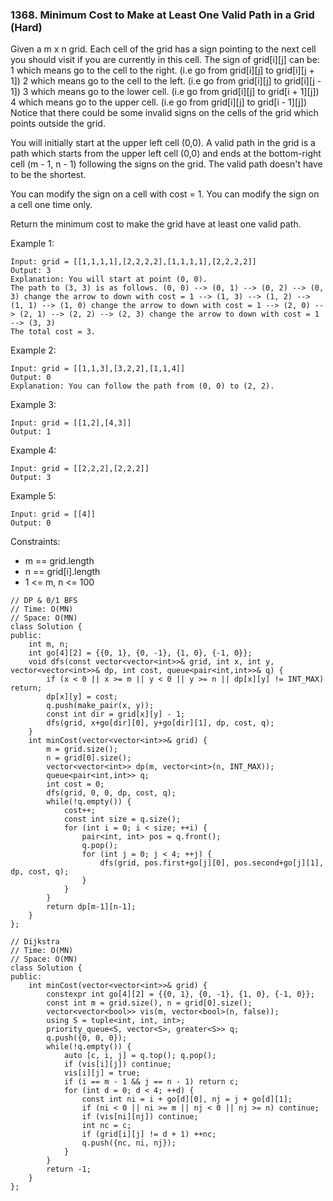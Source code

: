 ### 1368. Minimum Cost to Make at Least One Valid Path in a Grid (Hard)

Given a m x n grid. Each cell of the grid has a sign pointing to the next cell you should visit if you are currently in this cell. The sign of grid[i][j] can be:
1 which means go to the cell to the right. (i.e go from grid[i][j] to grid[i][j + 1])
2 which means go to the cell to the left. (i.e go from grid[i][j] to grid[i][j - 1])
3 which means go to the lower cell. (i.e go from grid[i][j] to grid[i + 1][j])
4 which means go to the upper cell. (i.e go from grid[i][j] to grid[i - 1][j])
Notice that there could be some invalid signs on the cells of the grid which points outside the grid.

You will initially start at the upper left cell (0,0). A valid path in the grid is a path which starts from the upper left cell (0,0) and ends at the bottom-right cell (m - 1, n - 1) following the signs on the grid. The valid path doesn't have to be the shortest.

You can modify the sign on a cell with cost = 1. You can modify the sign on a cell one time only.

Return the minimum cost to make the grid have at least one valid path.

Example 1:

```
Input: grid = [[1,1,1,1],[2,2,2,2],[1,1,1,1],[2,2,2,2]]
Output: 3
Explanation: You will start at point (0, 0).
The path to (3, 3) is as follows. (0, 0) --> (0, 1) --> (0, 2) --> (0, 3) change the arrow to down with cost = 1 --> (1, 3) --> (1, 2) --> (1, 1) --> (1, 0) change the arrow to down with cost = 1 --> (2, 0) --> (2, 1) --> (2, 2) --> (2, 3) change the arrow to down with cost = 1 --> (3, 3)
The total cost = 3.
```
Example 2:

```
Input: grid = [[1,1,3],[3,2,2],[1,1,4]]
Output: 0
Explanation: You can follow the path from (0, 0) to (2, 2).
```
Example 3:

```
Input: grid = [[1,2],[4,3]]
Output: 1
```
Example 4:

```
Input: grid = [[2,2,2],[2,2,2]]
Output: 3
```
Example 5:

```
Input: grid = [[4]]
Output: 0
```

Constraints:

- m == grid.length
- n == grid[i].length
- 1 <= m, n <= 100

```
// DP & 0/1 BFS
// Time: O(MN)
// Space: O(MN)
class Solution {
public:
    int m, n;
    int go[4][2] = {{0, 1}, {0, -1}, {1, 0}, {-1, 0}};
    void dfs(const vector<vector<int>>& grid, int x, int y, vector<vector<int>>& dp, int cost, queue<pair<int,int>>& q) {
        if (x < 0 || x >= m || y < 0 || y >= n || dp[x][y] != INT_MAX) return;
        dp[x][y] = cost;
        q.push(make_pair(x, y));
        const int dir = grid[x][y] - 1;
        dfs(grid, x+go[dir][0], y+go[dir][1], dp, cost, q);
    }
    int minCost(vector<vector<int>>& grid) {
        m = grid.size();
        n = grid[0].size();
        vector<vector<int>> dp(m, vector<int>(n, INT_MAX));
        queue<pair<int,int>> q;
        int cost = 0;
        dfs(grid, 0, 0, dp, cost, q);
        while(!q.empty()) {
            cost++;
            const int size = q.size();
            for (int i = 0; i < size; ++i) {
                pair<int, int> pos = q.front();
                q.pop();
                for (int j = 0; j < 4; ++j) {
                    dfs(grid, pos.first+go[j][0], pos.second+go[j][1], dp, cost, q);
                }
            }
        }
        return dp[m-1][n-1];
    }
};

// Dijkstra
// Time: O(MN)
// Space: O(MN)
class Solution {
public:
    int minCost(vector<vector<int>>& grid) {
        constexpr int go[4][2] = {{0, 1}, {0, -1}, {1, 0}, {-1, 0}};
        const int m = grid.size(), n = grid[0].size();
        vector<vector<bool>> vis(m, vector<bool>(n, false));
        using S = tuple<int, int, int>;
        priority_queue<S, vector<S>, greater<S>> q;
        q.push({0, 0, 0});
        while(!q.empty()) {
            auto [c, i, j] = q.top(); q.pop();
            if (vis[i][j]) continue;
            vis[i][j] = true;
            if (i == m - 1 && j == n - 1) return c;
            for (int d = 0; d < 4; ++d) {
                const int ni = i + go[d][0], nj = j + go[d][1];
                if (ni < 0 || ni >= m || nj < 0 || nj >= n) continue;
                if (vis[ni][nj]) continue;
                int nc = c;
                if (grid[i][j] != d + 1) ++nc;
                q.push({nc, ni, nj});
            }
        }
        return -1;
    }
};
```
